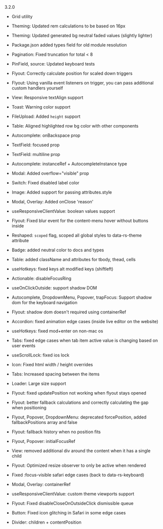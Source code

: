 3.2.0

- Grid utility

- Theming: Updated rem calculations to be based on 16px
- Theming: Updated generated bg neutral faded values (slightly lighter)

- Package.json added types field for old module resolution

- Pagination: Fixed truncation for total < 8
- PinField, source: Updated keyboard tests
- Flyout: Correctly calculate position for scaled down triggers
- Flyout: Using vanilla event listeners on trigger, you can pass additional custom handlers yourself
- View: Responsive textAlign support
- Toast: Warning color support
- FileUpload: Added `height` support
- Table: Aligned highlighted row bg color with other components
- Autocomplete: onBackspace prop
- TextField: focused prop
- TextField: multiline prop
- Autocomplete: instanceRef + AutocompleteInstance type
- Modal: Added overflow="visible" prop
- Switch: Fixed disabled label color
- Image: Added support for passing attributes.style
- Modal, Overlay: Added onClose 'reason'
- useResponsiveClientValue: boolean values support
- Flyout: Fixed blur event for the content-menu hover without buttons inside
- Reshaped: `scoped` flag, scoped all global styles to data-rs-theme attribute
- Badge: added neutral color to docs and types
- Table: added className and attributes for tbody, thead, cells
- useHotkeys: fixed keys alt modified keys (shiftleft)
- Actionable: disableFocusRing
- useOnClickOutside: support shadow DOM
- Autocomplete, DropdownMenu, Popover, trapFocus: Support shadow dom for the keyboard navigation
- Flyout: shadow dom doesn't required using containerRef
- Accordion: fixed animation edge cases (inside live editor on the website)
- useHotkeys: fixed mod+enter on non-mac os
- Tabs: fixed edge cases when tab item active value is changing based on user events
- useScrollLock: fixed ios lock
- Icon: Fixed html width / height overrides
- Tabs: Increased spacing between the items
- Loader: Large size support
- Flyout: fixed updatePosition not working when flyout stays opened
- Flyout: better fallback calculations and correctly calculating the gap when positioning
- Flyout, Popover, DropdownMenu: deprecated forcePosition, added fallbackPositions array and false
- Flyout: fallback history when no position fits
- Flyout, Popover: initialFocusRef
- View: removed additional div around the content when it has a single child
- Flyout: Optimized resize observer to only be active when rendered
- Fixed :focus-visible safari edge cases (back to data-rs-keyboard)
- Modal, Overlay: containerRef
- useResponsiveClientValue: custom theme viewports support
- Flyout: Fixed disableCloseOnOutsideClick dismissible queue
- Button: Fixed icon glitching in Safari in some edge cases
- Divider: children + contentPosition
